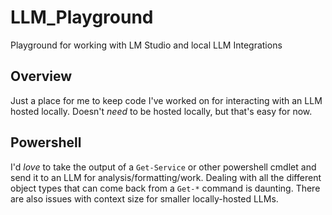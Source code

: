 # LLM_Playground
Playground for working with LM Studio and local LLM Integrations

## Overview

Just a place for me to keep code I've worked on for interacting with an LLM hosted locally. Doesn't _need_ to be hosted locally, but that's easy for now.

## Powershell

I'd _love_ to take the output of a `Get-Service` or other powershell cmdlet and send it to an LLM for analysis/formatting/work. Dealing with all the different object types that can come back from a `Get-*` command is daunting. There are also issues with context size for smaller locally-hosted LLMs.